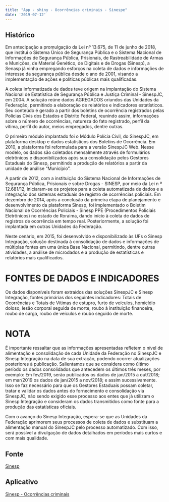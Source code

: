```yaml
---
title: "App - shiny - Ocorrências criminais - Sinespe"
date: '2019-07-12'
---
```


<!-- <style> -->
<!-- body { -->
<!--   text-align: justify; -->
<!--   font-size: 12pt; -->
<!--   } -->

<!-- </style> -->





## Histórico

Em antecipação a promulgação da Lei nº 13.675, de 11 de junho de 2018, que institui o Sistema Único de Segurança Pública e o Sistema Nacional de Informações de Segurança Pública, Prisionais, de Rastreabilidade de Armas e Munições, de Material Genético, de Digitais e de Drogas (Sinesp), a Senasp já vinha empregando esforços na coleta de dados e informações de interesse da segurança pública desde o ano de 2001, visando a implementação de ações e políticas públicas mais qualificadas.

A coleta informatizada de dados teve origem na implantação do Sistema Nacional de Estatística de Segurança Pública e Justiça Criminal - SinespJC, em 2004. A solução reúne dados AGREGADOS oriundos das Unidades da Federação, permitindo a elaboração de relatórios e indicadores estatísticos. Seu conteúdo é gerado a partir dos boletins de ocorrência registrados pelas Polícias Civis dos Estados e Distrito Federal, reunindo assim, informações sobre o número de ocorrências, natureza do fato registrado, perfil da vítima, perfil do autor, meios empregados, dentre outras.

O primeiro módulo implantado foi o Módulo Polícia Civil, do SinespJC, em plataforma desktop e dados estatísticos dos Boletins de Ocorrência. Em 2010, a plataforma foi reformulada para a versão SinespJC Web. Nesse modelo, os dados são coletados mensalmente através de formulários eletrônicos e disponibilizados após sua consolidação pelos Gestores Estaduais do Sinesp, permitindo a produção de relatórios a partir da unidade de análise “Município”.

A partir de 2012, com a instituição do Sistema Nacional de Informações de Segurança Pública, Prisionais e sobre Drogas - SINESP, por meio da Lei n º 12.681/12, iniciaram-se os projetos para a coleta automatizada de dados e a integração dos sistemas estaduais de registro de ocorrências policiais. Em dezembro de 2014, após a conclusão da primeira etapa de planejamento e desenvolvimento da plataforma Sinesp, foi implementado o Boletim Nacional de Ocorrências Policiais - Sinesp PPE (Procedimentos Policiais Eletrônicos) no estado de Roraima, dando início à coleta de dados de registros de ocorrência em tempo real. Posteriormente, a solução foi implantada em outras Unidades da Federação.

Neste cenário, em 2015, foi desenvolvido e disponibilizado às UFs o Sinesp Integração, solução destinada à consolidação de dados e informações de múltiplas fontes em uma única Base Nacional, permitindo, dentre outras atividades, a análise de microdados e a produção de estatísticas e relatórios mais qualificados.

# FONTES DE DADOS E INDICADORES

Os dados disponíveis foram extraídos das soluções SinespJC e Sinesp Integração, fontes primárias dos seguintes indicadores: Totais de Ocorrências e Totais de Vítimas de estupro, furto de veículos, homicídio doloso, lesão corporal seguida de morte, roubo à instituição financeira, roubo de carga, roubo de veículos e roubo seguido de morte.

# NOTA

É importante ressaltar que as informações apresentadas refletem o nível de alimentação e consolidação de cada Unidade da Federação no SinespJC e Sinesp Integração na data de sua extração, podendo ocorrer atualizações posteriores à publicação. Salientamos que se considera como último período os dados consolidados que antecedem os últimos três meses, por exemplo: Em fev/2019, serão publicados os dados de jan/2015 a out/2018; em mar/2019 os dados de jan/2015 a nov/2018; e assim sucessivamente. Isso se faz necessário para que os Gestores Estaduais possam coletar, tratar e validar os dados antes do fornecimento e consolidação via SinespJC, não sendo exigido esse processo aos entes que já utilizam o Sinesp Integração e consideram os dados transmitidos como fonte para a produção das estatísticas oficiais.

Com o avanço do Sinesp Integração, espera-se que as Unidades da Federação aprimorem seus processos de coleta de dados e substituam a alimentação manual do SinespJC pelo processo automatizado. Com isso, será possível a divulgação de dados detalhados em períodos mais curtos e com mais qualidade.

## Fonte

[Sinesp](https://dados.gov.br/dataset/sistema-nacional-de-estatisticas-de-seguranca-publica)

## Aplicativo


[Sinesp - Ocorrências criminais](https://jpahenrique.shinyapps.io/dados_sinesp/?_ga=2.132815818.551386921.1666349234-2114962546.1665406207)













